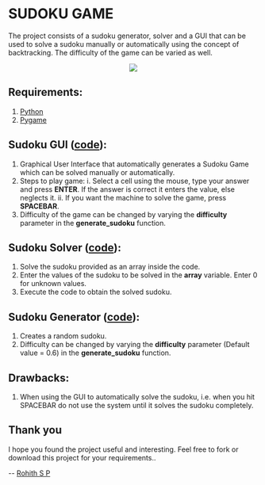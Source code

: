 # SUDOKU GAME

The project consists of a sudoku generator, solver and a GUI that can be used to solve a sudoku manually or automatically using the concept of backtracking. The difficulty of the game can be varied as well.

<p align="center">
  <img src="sudoku_gui_sample.gif">
</p>

## Requirements:
  1. [Python](https://www.python.org/downloads/release/python-377/)
  2. [Pygame](https://pypi.org/project/pygame/)

## Sudoku GUI ([code](sudoku_gui.py)):

  1. Graphical User Interface that automatically generates a Sudoku Game which can be solved manually or automatically.
  2. Steps to play game:
      i. Select a cell using the mouse, type your answer and press **ENTER**. If the answer is correct it enters the value, else neglects it.
      ii. If you want the machine to solve the game, press **SPACEBAR**.
  3. Difficulty of the game can be changed by varying the **difficulty** parameter in the **generate_sudoku** function.
  
## Sudoku Solver ([code](sudoku_solve.py)):

  1. Solve the sudoku provided as an array inside the code.
  2. Enter the values of the sudoku to be solved in the **array** variable. Enter 0 for unknown values.
  3. Execute the code to obtain the solved sudoku.
  
## Sudoku Generator ([code](sudoku_create.py)):

  1. Creates a random sudoku.
  2. Difficulty can be changed by varying the **difficulty** parameter (Default value = 0.6) in the **generate_sudoku** function.
  
## Drawbacks:

  1. When using the GUI to automatically solve the sudoku, i.e. when you hit SPACEBAR do not use the system until it solves the sudoku completely. 

## Thank you

I hope you found the project useful and interesting.  Feel free to fork or download this project for your requirements..

-- [Rohith S P](https://www.linkedin.com/in/rohithsp/)
